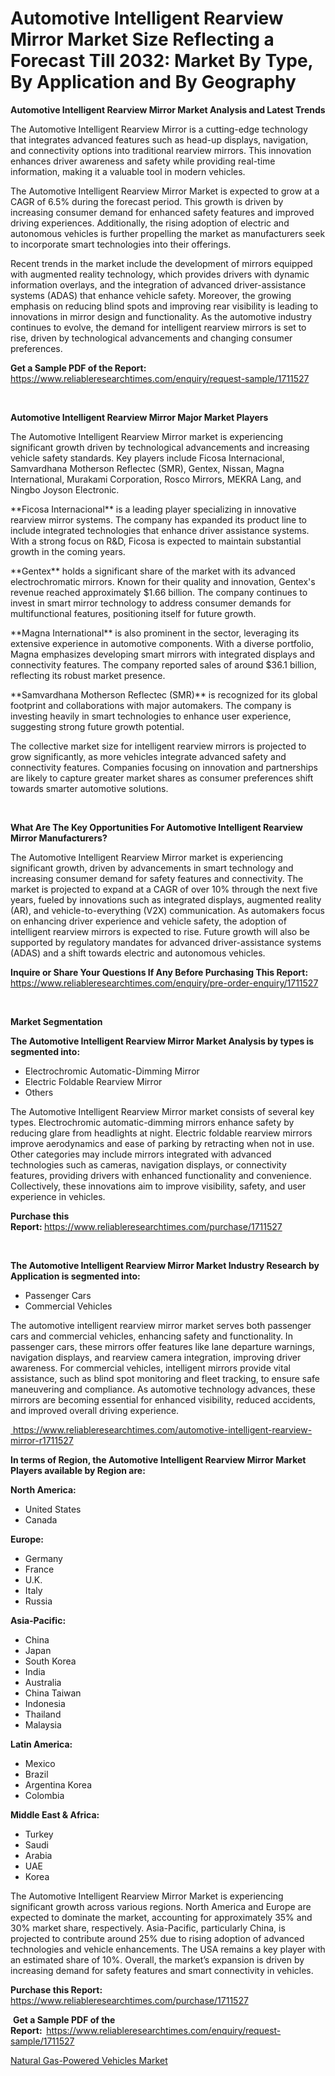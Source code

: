 <p><h1>Automotive Intelligent Rearview Mirror Market Size Reflecting a Forecast Till 2032: Market By Type, By Application and By Geography</h1></p><p><strong>Automotive Intelligent Rearview Mirror Market Analysis and Latest Trends</strong></p>
<p><p>The Automotive Intelligent Rearview Mirror is a cutting-edge technology that integrates advanced features such as head-up displays, navigation, and connectivity options into traditional rearview mirrors. This innovation enhances driver awareness and safety while providing real-time information, making it a valuable tool in modern vehicles.</p><p>The Automotive Intelligent Rearview Mirror Market is expected to grow at a CAGR of 6.5% during the forecast period. This growth is driven by increasing consumer demand for enhanced safety features and improved driving experiences. Additionally, the rising adoption of electric and autonomous vehicles is further propelling the market as manufacturers seek to incorporate smart technologies into their offerings.</p><p>Recent trends in the market include the development of mirrors equipped with augmented reality technology, which provides drivers with dynamic information overlays, and the integration of advanced driver-assistance systems (ADAS) that enhance vehicle safety. Moreover, the growing emphasis on reducing blind spots and improving rear visibility is leading to innovations in mirror design and functionality. As the automotive industry continues to evolve, the demand for intelligent rearview mirrors is set to rise, driven by technological advancements and changing consumer preferences.</p></p>
<p><strong>Get a Sample PDF of the Report:&nbsp;</strong> <a href="https://www.reliableresearchtimes.com/enquiry/request-sample/1711527?utm_campaign=3583&utm_medium=2&utm_source=Github&utm_content=ia&utm_term=27032025&utm_id=automotive-intelligent-rearview-mirror">https://www.reliableresearchtimes.com/enquiry/request-sample/1711527</a></p>
<p>&nbsp;</p>
<p><strong>Automotive Intelligent Rearview Mirror Major Market Players</strong></p>
<p><p>The Automotive Intelligent Rearview Mirror market is experiencing significant growth driven by technological advancements and increasing vehicle safety standards. Key players include Ficosa Internacional, Samvardhana Motherson Reflectec (SMR), Gentex, Nissan, Magna International, Murakami Corporation, Rosco Mirrors, MEKRA Lang, and Ningbo Joyson Electronic.</p><p>**Ficosa Internacional** is a leading player specializing in innovative rearview mirror systems. The company has expanded its product line to include integrated technologies that enhance driver assistance systems. With a strong focus on R&D, Ficosa is expected to maintain substantial growth in the coming years.</p><p>**Gentex** holds a significant share of the market with its advanced electrochromatic mirrors. Known for their quality and innovation, Gentex's revenue reached approximately $1.66 billion. The company continues to invest in smart mirror technology to address consumer demands for multifunctional features, positioning itself for future growth.</p><p>**Magna International** is also prominent in the sector, leveraging its extensive experience in automotive components. With a diverse portfolio, Magna emphasizes developing smart mirrors with integrated displays and connectivity features. The company reported sales of around $36.1 billion, reflecting its robust market presence.</p><p>**Samvardhana Motherson Reflectec (SMR)** is recognized for its global footprint and collaborations with major automakers. The company is investing heavily in smart technologies to enhance user experience, suggesting strong future growth potential.</p><p>The collective market size for intelligent rearview mirrors is projected to grow significantly, as more vehicles integrate advanced safety and connectivity features. Companies focusing on innovation and partnerships are likely to capture greater market shares as consumer preferences shift towards smarter automotive solutions.</p></p>
<p>&nbsp;</p>
<p><strong>What Are The Key Opportunities For Automotive Intelligent Rearview Mirror Manufacturers?</strong></p>
<p><p>The Automotive Intelligent Rearview Mirror market is experiencing significant growth, driven by advancements in smart technology and increasing consumer demand for safety features and connectivity. The market is projected to expand at a CAGR of over 10% through the next five years, fueled by innovations such as integrated displays, augmented reality (AR), and vehicle-to-everything (V2X) communication. As automakers focus on enhancing driver experience and vehicle safety, the adoption of intelligent rearview mirrors is expected to rise. Future growth will also be supported by regulatory mandates for advanced driver-assistance systems (ADAS) and a shift towards electric and autonomous vehicles.</p></p>
<p><strong>Inquire or Share Your Questions If Any Before Purchasing This Report:</strong> <a href="https://www.reliableresearchtimes.com/enquiry/pre-order-enquiry/1711527?utm_campaign=3583&utm_medium=2&utm_source=Github&utm_content=ia&utm_term=27032025&utm_id=automotive-intelligent-rearview-mirror">https://www.reliableresearchtimes.com/enquiry/pre-order-enquiry/1711527</a></p>
<p>&nbsp;</p>
<p><strong>Market Segmentation</strong></p>
<p><strong>The Automotive Intelligent Rearview Mirror Market Analysis by types is segmented into:</strong></p>
<p><ul><li>Electrochromic Automatic-Dimming Mirror</li><li>Electric Foldable Rearview Mirror</li><li>Others</li></ul></p>
<p><p>The Automotive Intelligent Rearview Mirror market consists of several key types. Electrochromic automatic-dimming mirrors enhance safety by reducing glare from headlights at night. Electric foldable rearview mirrors improve aerodynamics and ease of parking by retracting when not in use. Other categories may include mirrors integrated with advanced technologies such as cameras, navigation displays, or connectivity features, providing drivers with enhanced functionality and convenience. Collectively, these innovations aim to improve visibility, safety, and user experience in vehicles.</p></p>
<p><strong>Purchase this Report:&nbsp;</strong><a href="https://www.reliableresearchtimes.com/purchase/1711527?utm_campaign=3583&utm_medium=2&utm_source=Github&utm_content=ia&utm_term=27032025&utm_id=automotive-intelligent-rearview-mirror">https://www.reliableresearchtimes.com/purchase/1711527</a></p>
<p>&nbsp;</p>
<p><strong>The Automotive Intelligent Rearview Mirror Market Industry Research by Application is segmented into:</strong></p>
<p><ul><li>Passenger Cars</li><li>Commercial Vehicles</li></ul></p>
<p><p>The automotive intelligent rearview mirror market serves both passenger cars and commercial vehicles, enhancing safety and functionality. In passenger cars, these mirrors offer features like lane departure warnings, navigation displays, and rearview camera integration, improving driver awareness. For commercial vehicles, intelligent mirrors provide vital assistance, such as blind spot monitoring and fleet tracking, to ensure safe maneuvering and compliance. As automotive technology advances, these mirrors are becoming essential for enhanced visibility, reduced accidents, and improved overall driving experience.</p></p>
<p><a href="https://www.reliableresearchtimes.com/automotive-intelligent-rearview-mirror-r1711527?utm_campaign=3583&utm_medium=2&utm_source=Github&utm_content=ia&utm_term=27032025&utm_id=automotive-intelligent-rearview-mirror">&nbsp;https://www.reliableresearchtimes.com/automotive-intelligent-rearview-mirror-r1711527</a></p>
<p><strong>In terms of Region, the Automotive Intelligent Rearview Mirror Market Players available by Region are:</strong></p>
<p>
    <p> <strong> North America: </strong>
        <ul>
            <li>United States</li>
            <li>Canada</li>
        </ul>
        </p> 
    <p> <strong> Europe: </strong>
        <ul>
            <li>Germany</li>
            <li>France</li>
            <li>U.K.</li>
            <li>Italy</li>
            <li>Russia</li>
        </ul>
        </p> 
    <p> <strong> Asia-Pacific: </strong>
        <ul>
            <li>China</li>
            <li>Japan</li>
            <li>South Korea</li>
            <li>India</li>
            <li>Australia</li>
            <li>China Taiwan</li>
            <li>Indonesia</li>
            <li>Thailand</li>
            <li>Malaysia</li>
        </ul>
        </p> 
    <p> <strong> Latin America: </strong>
        <ul>
            <li>Mexico</li>
            <li>Brazil</li>
            <li>Argentina Korea</li>
            <li>Colombia</li>
        </ul>
        </p> 
    <p> <strong> Middle East & Africa: </strong>
        <ul>
            <li>Turkey</li>
            <li>Saudi</li>
            <li>Arabia</li>
            <li>UAE</li>
            <li>Korea</li>
        </ul>
    </p>
    </p>
<p><p>The Automotive Intelligent Rearview Mirror Market is experiencing significant growth across various regions. North America and Europe are expected to dominate the market, accounting for approximately 35% and 30% market share, respectively. Asia-Pacific, particularly China, is projected to contribute around 25% due to rising adoption of advanced technologies and vehicle enhancements. The USA remains a key player with an estimated share of 10%. Overall, the market’s expansion is driven by increasing demand for safety features and smart connectivity in vehicles.</p></p>
<p><strong>Purchase this Report: </strong><a href="https://www.reliableresearchtimes.com/purchase/1711527?utm_campaign=3583&utm_medium=2&utm_source=Github&utm_content=ia&utm_term=27032025&utm_id=automotive-intelligent-rearview-mirror">https://www.reliableresearchtimes.com/purchase/1711527</a></p>
<p>&nbsp;<strong>Get a Sample PDF of the Report:&nbsp;&nbsp;</strong><a href="https://www.reliableresearchtimes.com/enquiry/request-sample/1711527?utm_campaign=3583&utm_medium=2&utm_source=Github&utm_content=ia&utm_term=27032025&utm_id=automotive-intelligent-rearview-mirror">https://www.reliableresearchtimes.com/enquiry/request-sample/1711527</a></p>
<p><strong></strong></p>
<p><p><a href="https://github.com/micbotam/Market-Research-Report-List-1/blob/main/natural-gas-powered-vehicles-market.md?utm_campaign=3583&utm_medium=2&utm_source=Github&utm_content=ia&utm_term=27032025&utm_id=automotive-intelligent-rearview-mirror">Natural Gas-Powered Vehicles Market</a></p></p>